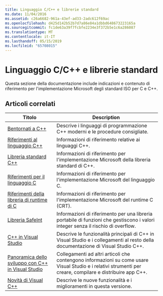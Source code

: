 ```yaml
---
title: Linguaggio C/C++ e librerie standard
ms.date: 11/04/2016
ms.assetid: c26a6682-961a-43ef-ad33-2adc612f69ac
ms.openlocfilehash: d425d142b52b7d7a86e84a1dbbd648673223165a
ms.sourcegitcommit: fc1de63a39f7fcbfe2234e3f372b5e1c6a286087
ms.translationtype: MT
ms.contentlocale: it-IT
ms.lasthandoff: 05/15/2019
ms.locfileid: "65708015"
---
```

# <a name="cc-language-and-standard-libraries"></a>Linguaggio C/C++ e librerie standard

Questa sezione della documentazione include indicazioni e contenuto di riferimento per l'implementazione Microsoft degli standard ISO per C e C++.

## <a name="related-articles"></a>Articoli correlati

|Titolo|Description|
|-----------|-----------------|
|[Bentornati a C++](../cpp/welcome-back-to-cpp-modern-cpp.md)|Descrive i linguaggi di programmazione C++ moderni e le procedure consigliate.|
|[Riferimenti al linguaggio C++](../cpp/cpp-language-reference.md)|Informazioni di riferimento relative ai linguaggi C++.|
|[Libreria standard C++](../standard-library/cpp-standard-library-reference.md)|Informazioni di riferimento per l'implementazione Microsoft della libreria standard di C++.|
|[Riferimenti per il linguaggio C](../c-language/c-language-reference.md)|Informazioni di riferimento per l'implementazione Microsoft del linguaggio C.|
|[Riferimenti della libreria di runtime di C](../c-runtime-library/c-run-time-library-reference.md)|Informazioni di riferimento per l'implementazione Microsoft del runtime C (CRT).|
|[Libreria SafeInt](../safeint/safeint-library.md)|Informazioni di riferimento per una libreria portabile di funzioni che gestiscono i valori integer senza il rischio di overflow.|
|[C++ in Visual Studio](../overview/visual-cpp-in-visual-studio.md)|Descrive le funzionalità principali di C++ in Visual Studio e i collegamenti al resto della documentazione di Visual Studio C++.|
|[Panoramica dello sviluppo con C++ in Visual Studio](../overview/overview-of-cpp-development.md)|Collegamenti ad altri articoli che contengono informazioni su come usare Visual Studio e i relativi strumenti per creare, compilare e distribuire app C++.|
|[Novità di Visual C++](../overview/what-s-new-for-visual-cpp-in-visual-studio.md)|Descrive le nuove funzionalità e i miglioramenti in questa versione.|